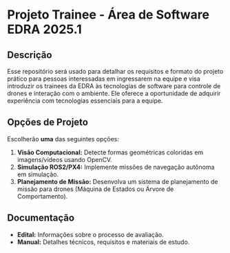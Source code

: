 # Projeto Trainee - Área de Software EDRA 2025.1

## Descrição

Esse repositório será usado para detalhar os requisitos e formato do projeto prático para pessoas interessadas em ingressarem na equipe e visa introduzir os trainees da EDRA às tecnologias de software para controle de drones e interação com o ambiente. Ele oferece a oportunidade de adquirir experiência com tecnologias essenciais para a equipe.

## Opções de Projeto

Escolherão **uma** das seguintes opções:

1.  **Visão Computacional:** Detecte formas geométricas coloridas em imagens/vídeos usando OpenCV.
2.  **Simulação ROS2/PX4:** Implemente missões de navegação autônoma em simulação.
3.  **Planejamento de Missão:** Desenvolva um sistema de planejamento de missão para drones (Máquina de Estados ou Árvore de Comportamento).

## Documentação

*   **Edital:** Informações sobre o processo de avaliação.
*   **Manual:** Detalhes técnicos, requisitos e materiais de estudo.
